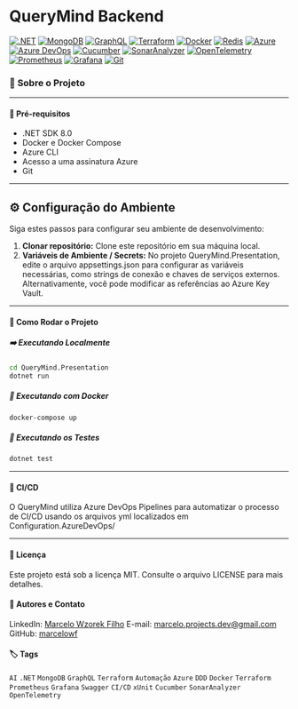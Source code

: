 # QueryMind Backend

[![.NET](https://img.shields.io/badge/.NET-512BD4?style=for-the-badge&logo=.net&logoColor=white)](https://dotnet.microsoft.com/) [![MongoDB](https://img.shields.io/badge/MongoDB-47A248?style=for-the-badge&logo=mongodb&logoColor=white)](https://www.mongodb.com/) [![GraphQL](https://img.shields.io/badge/GraphQL-E10098?style=for-the-badge&logo=graphql&logoColor=white)](https://graphql.org/) [![Terraform](https://img.shields.io/badge/Terraform-623CE4?style=for-the-badge&logo=terraform&logoColor=white)](https://www.terraform.io/) [![Docker](https://img.shields.io/badge/Docker-2496ED?style=for-the-badge&logo=docker&logoColor=white)](https://www.docker.com/) [![Redis](https://img.shields.io/badge/Redis-FF4438?style=for-the-badge&logo=redis&logoColor=white)](https://redis.io/) [![Azure](https://img.shields.io/badge/Azure-0078D4?style=for-the-badge&logo=&logoColor=white)](https://azure.microsoft.com/) [![Azure DevOps](https://img.shields.io/badge/Azure%20DevOps-0078D7?style=for-the-badge&logo=&logoColor=white)](https://azure.microsoft.com/services/devops/) [![Cucumber](https://img.shields.io/badge/Cucumber-23D96C?style=for-the-badge&logo=cucumber&logoColor=white)](https://cucumber.io/) [![SonarAnalyzer](https://img.shields.io/badge/SonarAnalyzer-c42423?style=for-the-badge&logo=sonarqubeserver&logoColor=white)](https://docs.sonarsource.com/sonaranalyzer/latest/) [![OpenTelemetry](https://img.shields.io/badge/OpenTelemetry-0072CE?style=for-the-badge&logo=opentelemetry&logoColor=white)](https://opentelemetry.io/) [![Prometheus](https://img.shields.io/badge/Prometheus-E6522C?style=for-the-badge&logo=prometheus&logoColor=white)](https://prometheus.io/) [![Grafana](https://img.shields.io/badge/Grafana-F46800?style=for-the-badge&logo=grafana&logoColor=white)](https://grafana.com/) [![Git](https://img.shields.io/badge/Git-F05032?style=for-the-badge&logo=git&logoColor=white)](https://git-scm.com/)

### 🚀 **Sobre o Projeto**

---

#### 🔧 Pré-requisitos

- .NET SDK 8.0
- Docker e Docker Compose
- Azure CLI
- Acesso a uma assinatura Azure
- Git

---

## ⚙️ Configuração do Ambiente

Siga estes passos para configurar seu ambiente de desenvolvimento:

1. **Clonar repositório:**
    Clone este repositório em sua máquina local.
2. **Variáveis de Ambiente / Secrets:**
    No projeto QueryMind.Presentation, edite o arquivo appsettings.json para configurar as variáveis necessárias, como strings de conexão e chaves de serviços externos. Alternativamente, você pode modificar as referências ao Azure Key Vault.

---

#### 📌 **Como Rodar o Projeto**

##### ➡️ **Executando Localmente**

```bash
cd QueryMind.Presentation
dotnet run
```

##### 🐳 Executando com Docker

```bash
docker-compose up
```

##### 🧪 Executando os Testes

```bash
dotnet test
```

---

#### 🧰 CI/CD

O QueryMind utiliza Azure DevOps Pipelines para automatizar o processo de CI/CD usando os arquivos yml localizados em Configuration.AzureDevOps/

---

#### 📝 Licença

Este projeto está sob a licença MIT. Consulte o arquivo LICENSE para mais detalhes.

#### 👤 Autores e Contato

LinkedIn: [Marcelo Wzorek Filho](https://www.linkedin.com/in/marcelo-wzorek-filho-132228255/)
E-mail: <marcelo.projects.dev@gmail.com>
GitHub: [marcelowf](https://github.com/marcelowf)

#### 🏷️ Tags

`AI` `.NET` `MongoDB` `GraphQL` `Terraform` `Automação` `Azure` `DDD` `Docker` `Terraform` `Prometheus` `Grafana` `Swagger` `CI/CD` `xUnit` `Cucumber` `SonarAnalyzer` `OpenTelemetry`
